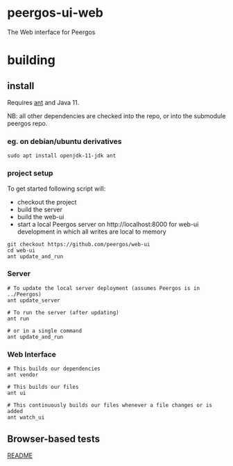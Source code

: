 # peergos-ui-web
The Web interface for Peergos

# building

## install 

Requires [ant](http://ant.apache.org/) and Java 11.

NB: all other dependencies are checked into the repo, or into the submodule peergos repo.

### eg. on debian/ubuntu derivatives

```
sudo apt install openjdk-11-jdk ant
```

### project setup

To get started following script will:
* checkout the project 
* build the server
* build the web-ui
* start a local Peergos server on http://localhost:8000 for web-ui development in which all writes are local to memory

```
git checkout https://github.com/peergos/web-ui
cd web-ui
ant update_and_run
```

### Server

```
# To update the local server deployment (assumes Peergos is in ../Peergos)
ant update_server

# To run the server (after updating)
ant run

# or in a single command
ant update_and_run
```

### Web Interface
```
# This builds our dependencies
ant vendor

# This builds our files
ant ui

# This continuously builds our files whenever a file changes or is added
ant watch_ui
```

##  Browser-based tests
[README](browser_tests/README.md) 

